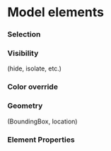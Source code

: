 # Model elements

### Selection

### Visibility
(hide, isolate, etc.)

### Color override

### Geometry
(BoundingBox, location)

### Element Properties
